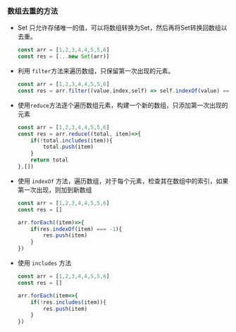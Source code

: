 ### 数组去重的方法

- Set 只允许存储唯一的值，可以将数组转换为Set，然后再将Set转换回数组以去重。

  ```javascript
  const arr = [1,2,3,4,4,5,5,6]
  const res = [...new Set(arr)]
  ```

- 利用 `filter`方法来遍历数组，只保留第一次出现的元素。

  ```javascript
  const arr = [1,2,3,4,4,5,5,6]
  const res = arr.filter((value,index,self) => self.indexOf(value) === index)
  ```

- 使用`reduce`方法逐个遍历数组元素，构建一个新的数组，只添加第一次出现的元素

  ```javascript
  const arr = [1,2,3,4,4,5,5,6]
  const res = arr.reduce((total, item)=>{
      if(!total.includes(item)){
          total.push(item)
      }
      return total
  },[])
  ```

- 使用 `indexOf` 方法，遍历数组，对于每个元素，检查其在数组中的索引，如果第一次出现，则加到新数组

  ```javascript
  const arr = [1,2,3,4,4,5,5,6]
  const res = []
  
  arr.forEach((item)=>{
      if(res.indexOf(item) === -1){
          res.push(item)
      }
  })
  ```

- 使用 `includes` 方法

  ```javascript
  const arr = [1,2,3,4,4,5,5,6]
  const res = []
  
  arr.forEach(item=>{
      if(!res.includes(item)){
          res.push(item)
      }
  })
  ```

  